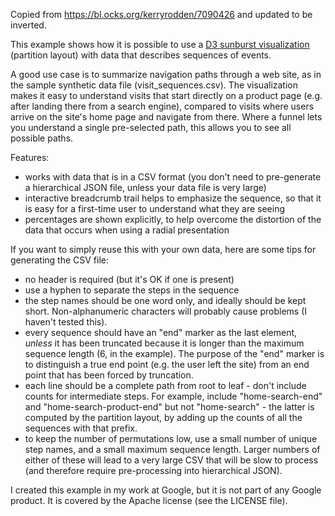 Copied from https://bl.ocks.org/kerryrodden/7090426 and updated to be inverted.

This example shows how it is possible to use a [D3 sunburst visualization](http://bl.ocks.org/mbostock/4063423) (partition layout) with data that describes sequences of events.

A good use case is to summarize navigation paths through a web site, as in the sample synthetic data file (visit_sequences.csv). The visualization makes it easy to understand visits that start directly on a product page (e.g. after landing there from a search engine), compared to visits where users arrive on the site's home page and navigate from there. Where a funnel lets you understand a single pre-selected path, this allows you to see all possible paths.

Features:

* works with data that is in a CSV format (you don't need to pre-generate a hierarchical JSON file, unless your data file is very large)
* interactive breadcrumb trail helps to emphasize the sequence, so that it is easy for a first-time user to understand what they are seeing
* percentages are shown explicitly, to help overcome the distortion of the data that occurs when using a radial presentation

If you want to simply reuse this with your own data, here are some tips for generating the CSV file:

* no header is required (but it's OK if one is present)
* use a hyphen to separate the steps in the sequence
* the step names should be one word only, and ideally should be kept short. Non-alphanumeric characters will probably cause problems (I haven't tested this).
* every sequence should have an "end" marker as the last element, *unless* it has been truncated because it is longer than the maximum sequence length (6, in the example). The purpose of the "end" marker is to distinguish a true end point (e.g. the user left the site) from an end point that has been forced by truncation.
* each line should be a complete path from root to leaf - don't include counts for intermediate steps. For example, include "home-search-end" and "home-search-product-end" but not "home-search" - the latter is computed by the partition layout, by adding up the counts of all the sequences with that prefix.
* to keep the number of permutations low, use a small number of unique step names, and a small maximum sequence length. Larger numbers of either of these will lead to a very large CSV that will be slow to process (and therefore require pre-processing into hierarchical JSON).

I created this example in my work at Google, but it is not part of any Google product. It is covered by the Apache license (see the LICENSE file).
